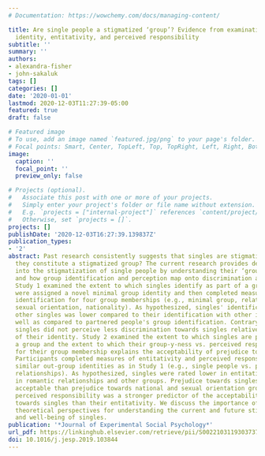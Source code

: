 ```yaml
---
# Documentation: https://wowchemy.com/docs/managing-content/

title: Are single people a stigmatized ‘group’? Evidence from examinations of social
  identity, entitativity, and perceived responsibility
subtitle: ''
summary: ''
authors:
- alexandra-fisher
- john-sakaluk
tags: []
categories: []
date: '2020-01-01'
lastmod: 2020-12-03T11:27:39-05:00
featured: true
draft: false

# Featured image
# To use, add an image named `featured.jpg/png` to your page's folder.
# Focal points: Smart, Center, TopLeft, Top, TopRight, Left, Right, BottomLeft, Bottom, BottomRight.
image:
  caption: ''
  focal_point: ''
  preview_only: false

# Projects (optional).
#   Associate this post with one or more of your projects.
#   Simply enter your project's folder or file name without extension.
#   E.g. `projects = ["internal-project"]` references `content/project/deep-learning/index.md`.
#   Otherwise, set `projects = []`.
projects: []
publishDate: '2020-12-03T16:27:39.139837Z'
publication_types:
- '2'
abstract: Past research consistently suggests that singles are stigmatized, but do
  they constitute a stigmatized group? The current research provides deeper insight
  into the stigmatization of single people by understanding their ‘group-y’ nature,
  and how group identification and perception map onto discrimination and prejudice.
  Study 1 examined the extent to which singles identify as part of a group. Participants
  were assigned a novel minimal group identity and then completed measures of group
  identification for four group memberships (e.g., minimal group, relationship status,
  sexual orientation, nationality). As hypothesized, singles' identification with
  other singles was lower compared to their identification with other identities—as
  well as compared to partnered people's group identification. Contrary to our hypothesis,
  singles did not perceive less discrimination towards singles relative to other aspects
  of their identity. Study 2 examined the extent to which singles are perceived as
  a group and the extent to which their group-y-ness vs. perceived responsibility
  for their group membership explains the acceptability of prejudice towards them.
  Participants completed measures of entitativity and perceived responsibility for
  similar out-group identities as in Study 1 (e.g., single people vs. people in romantic
  relationships). As hypothesized, singles were rated lower in entitativity than people
  in romantic relationships and other groups. Prejudice towards singles was also more
  acceptable than prejudice towards national and sexual orientation groups. Accordingly,
  perceived responsibility was a stronger predictor of the acceptability of prejudice
  towards singles than their entitativity. We discuss the importance of group-based
  theoretical perspectives for understanding the current and future stigmatization
  and well-being of singles.
publication: '*Journal of Experimental Social Psychology*'
url_pdf: https://linkinghub.elsevier.com/retrieve/pii/S0022103119303737
doi: 10.1016/j.jesp.2019.103844
---
```

